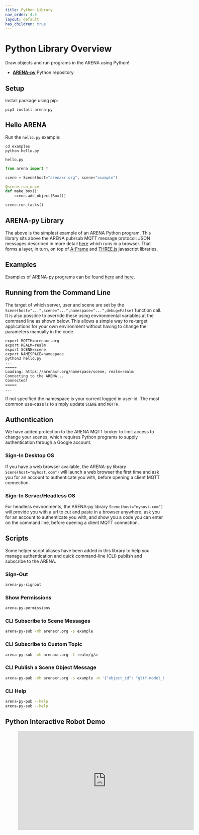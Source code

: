 ```yaml
---
title: Python Library
nav_order: 4.5
layout: default
has_children: true
---
```


# Python Library Overview
Draw objects and run programs in the ARENA using Python!
- [**ARENA-py**](https://github.com/conix-center/ARENA-py) Python repository


## Setup
Install package using pip:
```shell
pip3 install arena-py
```


## Hello ARENA
Run the `hello.py` example:
```shell
cd examples
python hello.py
```

`hello.py`
```python
from arena import *

scene = Scene(host="arenaxr.org", scene="example")

@scene.run_once
def make_box():
    scene.add_object(Box())

scene.run_tasks()
```

## ARENA-py Library
The above is the simplest example of an ARENA Python program. This library sits above the ARENA pub/sub MQTT
message protocol: JSON messages described in more detail [here](/content/messaging/definitions.html) which runs in a browser.
That forms a layer, in turn, on top of [A-Frame](https://aframe.io/) and [THREE.js](http://threejs.org/) javascript libraries.

## Examples
Examples of ARENA-py programs can be found [here](https://github.com/conix-center/ARENA-py/tree/master/examples) and [here](https://github.com/conix-center/ARENA-py/tree/master/system-tests).

## Running from the Command Line
The target of which server, user and scene are set by the `Scene(host="...",scene="...",namespace="...",debug=False)` function call.  It is also possible to override these using environmental variables at the command line as shown below.  This allows a simple way to re-target applications for your own environment without having to change the parameters manually in the code.
```shell
export MQTTH=arenaxr.org
export REALM=realm
export SCENE=scene
export NAMESPACE=namespace
python3 hello.py
...
=====
Loading: https://arenaxr.org/namespace/scene, realm=realm
Connecting to the ARENA...
Connected!
=====
...
```
If not specified the namespace is your current logged in user-id. The most common use-case is to simply update `SCENE` and `MQTTH`.


## Authentication
We have added protection to the ARENA MQTT broker to limit access to change your scenes, which requires Python programs to supply authentication through a Google account.

### Sign-In Desktop OS
If you have a web browser available, the ARENA-py library `Scene(host="myhost.com")` will launch a web browser the first time and ask you for an account to authenticate you with, before opening a client MQTT connection.

### Sign-In Server/Headless OS
For headless environments, the ARENA-py library `Scene(host="myhost.com")` will provide you with a url to cut and paste in a browser anywhere, ask you for an account to authenticate you with, and show you a code you can enter on the command line, before opening a client MQTT connection.

## Scripts
Some helper script aliases have been added in this library to help you manage authentication and quick command-line (CLI) publish and subscribe to the ARENA.

### Sign-Out
```bash
arena-py-signout
```
### Show Permissions
```bash
arena-py-permissions
```
### CLI Subscribe to Scene Messages
```bash
arena-py-sub -mh arenaxr.org -s example
```
### CLI Subscribe to Custom Topic
```bash
arena-py-sub -mh arenaxr.org -t realm/g/a
```
### CLI Publish a Scene Object Message
```bash
arena-py-pub -mh arenaxr.org -s example -m '{"object_id": "gltf-model_Earth", "action": "create", "type": "object", "data": {"object_type": "gltf-model", "position": {"x":0, "y": 0.1, "z": 0}, "url": "store/models/Earth.glb", "scale": {"x": 5, "y": 5, "z": 5}}}'
```
### CLI Help
```bash
arena-py-pub --help
arena-py-sub --help
```


## Python Interactive Robot Demo
<figure class="video_container">
    <iframe width="560" height="315" src="https://www.youtube.com/embed/E7YkqZ5Hkas" frameborder="0" allow="accelerometer; autoplay; clipboard-write; encrypted-media; gyroscope; picture-in-picture" allowfullscreen></iframe>
</figure>
